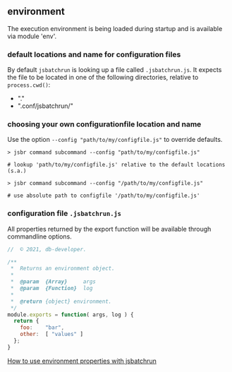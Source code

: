 ## environment ##

The execution environment is being loaded during startup and is available via module 'env'.

### default locations and name for configuration files ###

By default <code>jsbatchrun</code> is looking up a file called <code>.jsbatchrun.js</code>.
It expects the file to be located in one of the following directories, relative to <code>process.cwd()</code>:

* "."
* ".conf/jsbatchrun/"

### choosing your own configurationfile location and name ###

Use the option <code>--config "path/to/my/configfile.js"</code> to override defaults.

```shell
> jsbr command subcommand --config "path/to/my/configfile.js"

# lookup 'path/to/my/configfile.js' relative to the default locations (s.a.)
```

```shell
> jsbr command subcommand --config "/path/to/my/configfile.js"

# use absolute path to configfile '/path/to/my/configfile.js'
```

### configuration file <code>.jsbatchrun.js</code> ###

All properties returned by the export function will be available through commandline options.

```javascript
//  © 2021, db-developer.

/**
 *  Returns an environment object.
 *
 *  @param  {Array}     args
 *  @param  {Function}  log
 *
 *  @return {object} environment.
 */
module.exports = function( args, log ) {
  return {
    foo:    "bar",
    other:  [ "values" ]
  };
}
```
[How to use environment properties with jsbatchrun](commandline.md)

